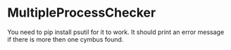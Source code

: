 # MultipleProcessChecker
 
You need to pip install psutil for it to work.
It should print an error message if there is more then one cymbus found.